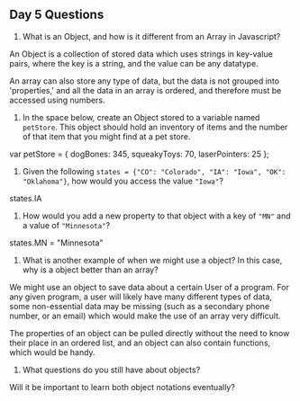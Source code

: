 ## Day 5 Questions

1. What is an Object, and how is it different from an Array in Javascript?

An Object is a collection of stored data which uses strings in key-value pairs, where the key is a string, and the value can be any datatype.

An array can also store any type of data, but the data is not grouped into 'properties,' and all the data in an array is ordered, and therefore must be accessed using numbers.

1. In the space below, create an Object stored to a variable named `petStore`.  This object should hold an inventory of items and the number of that item that you might find at a pet store.

var petStore = {
dogBones: 345,
squeakyToys: 70,
laserPointers: 25
};

1. Given the following `states = {"CO": "Colorado", "IA": "Iowa", "OK": "Oklahoma"}`, how would you access the value `"Iowa"`?

states.IA

1. How would you add a new property to that object with a key of `"MN"` and a value of `"Minnesota"`?

states.MN = "Minnesota"

1. What is another example of when we might use a object?  In this case, why is a object better than an array?

We might use an object to save data about a certain User of a program. For any given program, a user will likely have many different types of data, some non-essential data may be missing (such as a secondary phone number, or an email) which would make the use of an array very difficult.

The properties of an object can be pulled directly without the need to know their place in an ordered list, and an object can also contain functions, which would be handy.

1. What questions do you still have about objects?

Will it be important to learn both object notations eventually?
